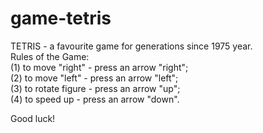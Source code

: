 # game-tetris

TETRIS - a favourite game for generations since 1975 year. <br>
Rules of the Game: <br>
(1) to move "right" - press an arrow "right"; <br>
(2) to move "left" - press an arrow "left"; <br>
(3) to rotate figure - press an arrow "up"; <br>
(4) to speed up - press an arrow "down".<br>

Good luck!
